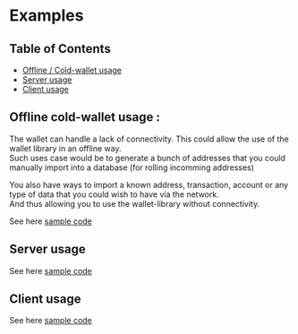 # Examples

## Table of Contents

- [Offline / Cold-wallet usage](#offline-cold-wallet-usage)
- [Server usage](#server-usage)
- [Client usage](#client-usage)

## Offline cold-wallet usage : 

The wallet can handle a lack of connectivity. This could allow the use of the wallet library in an offline way.   
Such uses case would be to generate a bunch of addresses that you could manually import into a database (for rolling incomming addresses)  

You also have ways to import a known address, transaction, account or any type of data that you could wish to have via the network.  
And thus allowing you to use the wallet-library without connectivity.  

See here [sample code](/examples/offline-wallet.md) 

## Server usage

See here [sample code](/examples/server-usage.md) 


## Client usage

See here [sample code](/examples/client-usage.md) 
